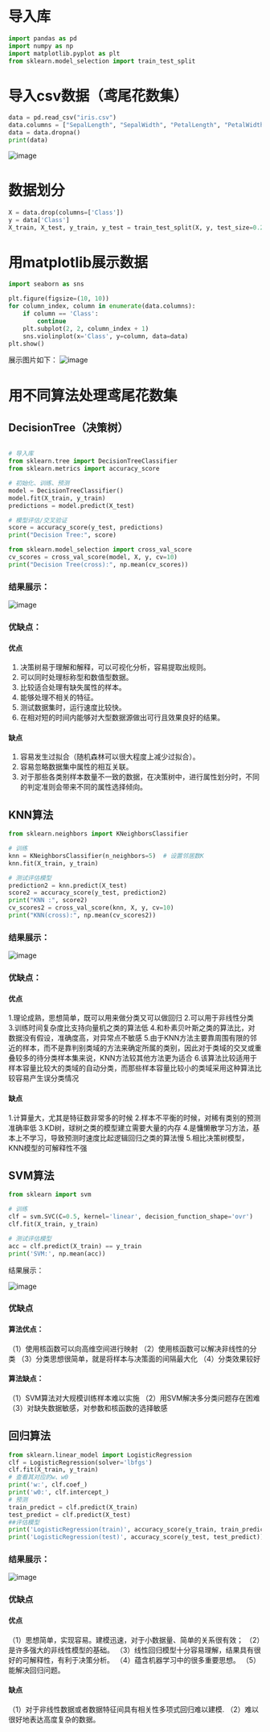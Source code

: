 # 导入库
```python
import pandas as pd
import numpy as np
import matplotlib.pyplot as plt
from sklearn.model_selection import train_test_split
```

# 导入csv数据（鸢尾花数集）
```python
data = pd.read_csv("iris.csv")
data.columns = ["SepalLength", "SepalWidth", "PetalLength", "PetalWidth", "Class"]
data = data.dropna()
print(data)
```

![image](https://user-images.githubusercontent.com/116483698/218412824-65779316-4e71-4d9c-b3b9-ad59dc57aa71.png)


# 数据划分
```python
X = data.drop(columns=['Class'])
y = data['Class']
X_train, X_test, y_train, y_test = train_test_split(X, y, test_size=0.25)
```

# 用matplotlib展示数据
```python
import seaborn as sns

plt.figure(figsize=(10, 10))
for column_index, column in enumerate(data.columns):
    if column == 'Class':
        continue
    plt.subplot(2, 2, column_index + 1)
    sns.violinplot(x='Class', y=column, data=data)
plt.show()
```
展示图片如下：
![image](https://user-images.githubusercontent.com/116483698/218401455-cb9c6b89-b6dd-40fd-bafb-5d2d72bd082c.png)



# 用不同算法处理鸢尾花数集
## DecisionTree（决策树）
```python

# 导入库
from sklearn.tree import DecisionTreeClassifier
from sklearn.metrics import accuracy_score

# 初始化、训练、预测
model = DecisionTreeClassifier()
model.fit(X_train, y_train)
predictions = model.predict(X_test)

# 模型评估/交叉验证
score = accuracy_score(y_test, predictions)
print("Decision Tree:", score)

from sklearn.model_selection import cross_val_score
cv_scores = cross_val_score(model, X, y, cv=10)
print("Decision Tree(cross):", np.mean(cv_scores))
```
### 结果展示：

![image](https://user-images.githubusercontent.com/116483698/218399257-9db3aedc-a7f1-4601-a8a3-c2e22903199d.png)

### 优缺点：
#### 优点
1. 决策树易于理解和解释，可以可视化分析，容易提取出规则。
2. 可以同时处理标称型和数值型数据。
3. 比较适合处理有缺失属性的样本。
4. 能够处理不相关的特征。
5. 测试数据集时，运行速度比较快。
6. 在相对短的时间内能够对大型数据源做出可行且效果良好的结果。

#### 缺点
1. 容易发生过拟合（随机森林可以很大程度上减少过拟合）。
2. 容易忽略数据集中属性的相互关联。
3. 对于那些各类别样本数量不一致的数据，在决策树中，进行属性划分时，不同的判定准则会带来不同的属性选择倾向。

## KNN算法
```python
from sklearn.neighbors import KNeighborsClassifier

# 训练
knn = KNeighborsClassifier(n_neighbors=5)  # 设置邻居数K
knn.fit(X_train, y_train)

# 测试评估模型
prediction2 = knn.predict(X_test)
score2 = accuracy_score(y_test, prediction2)
print("KNN :", score2)
cv_scores2 = cross_val_score(knn, X, y, cv=10)
print("KNN(cross):", np.mean(cv_scores2))

```
### 结果展示：

![image](https://user-images.githubusercontent.com/116483698/218405474-ec507de9-f02f-4499-b627-e9e5de0e9d45.png)

### 优缺点：
#### 优点
1.理论成熟，思想简单，既可以用来做分类又可以做回归
2.可以用于非线性分类
3.训练时间复杂度比支持向量机之类的算法低
4.和朴素贝叶斯之类的算法比，对数据没有假设，准确度高，对异常点不敏感
5.由于KNN方法主要靠周围有限的邻近的样本，而不是靠判别类域的方法来确定所属的类别，因此对于类域的交叉或重叠较多的待分类样本集来说，KNN方法较其他方法更为适合
6.该算法比较适用于样本容量比较大的类域的自动分类，而那些样本容量比较小的类域采用这种算法比较容易产生误分类情况
#### 缺点
1.计算量大，尤其是特征数非常多的时候
2.样本不平衡的时候，对稀有类别的预测准确率低
3.KD树，球树之类的模型建立需要大量的内存
4.是慵懒散学习方法，基本上不学习，导致预测时速度比起逻辑回归之类的算法慢
5.相比决策树模型，KNN模型的可解释性不强

## SVM算法
```python
from sklearn import svm

# 训练
clf = svm.SVC(C=0.5, kernel='linear', decision_function_shape='ovr')
clf.fit(X_train, y_train)

# 测试评估模型
acc = clf.predict(X_train) == y_train
print('SVM:', np.mean(acc))
```

结果展示：

![image](https://user-images.githubusercontent.com/116483698/218408805-8ac25fa9-5370-4a0f-9849-0133f56ff7ba.png)

### 优缺点
#### 算法优点：
（1）使用核函数可以向高维空间进行映射
（2）使用核函数可以解决非线性的分类
（3）分类思想很简单，就是将样本与决策面的间隔最大化
（4）分类效果较好
#### 算法缺点：
（1）SVM算法对大规模训练样本难以实施
（2）用SVM解决多分类问题存在困难
（3）对缺失数据敏感，对参数和核函数的选择敏感

## 回归算法
```python
from sklearn.linear_model import LogisticRegression
clf = LogisticRegression(solver='lbfgs')
clf.fit(X_train, y_train)
# 查看其对应的w、w0
print('w:', clf.coef_)
print('w0:', clf.intercept_)
# 预测
train_predict = clf.predict(X_train)
test_predict = clf.predict(X_test)
##评估模型
print('LogisticRegression(train)', accuracy_score(y_train, train_predict))
print('LogisticRegression(test)', accuracy_score(y_test, test_predict))
```

### 结果展示：

![image](https://user-images.githubusercontent.com/116483698/218415954-e347d728-4158-43f8-8f90-a3d8be744def.png)
### 优缺点
#### 优点
（1）思想简单，实现容易。建模迅速，对于小数据量、简单的关系很有效；
（2）是许多强大的非线性模型的基础。
（3）线性回归模型十分容易理解，结果具有很好的可解释性，有利于决策分析。
（4）蕴含机器学习中的很多重要思想。
（5）能解决回归问题。
#### 缺点
（1）对于非线性数据或者数据特征间具有相关性多项式回归难以建模.
（2）难以很好地表达高度复杂的数据。
